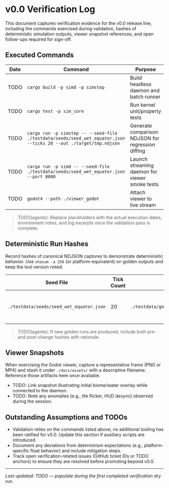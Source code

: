 # v0.0 Verification Log

This document captures verification evidence for the v0.0 release line, including the commands exercised during validation, hashes of deterministic simulation outputs, viewer snapshot references, and open follow-ups required for sign-off.

## Executed Commands

| Date | Command | Purpose | Notes |
| --- | --- | --- | --- |
| TODO | `cargo build -p simd -p simstep` | Build headless daemon and batch runner | Record the toolchain revision when executed. |
| TODO | `cargo test -p sim_core` | Run kernel unit/property tests | Capture stdout excerpt if failures are triaged. |
| TODO | `cargo run -p simstep -- --seed-file ./testdata/seeds/seed_wet_equator.json --ticks 20 --out ./target/tmp.ndjson` | Generate comparison NDJSON for regression diffing | Ensure diff against `./testdata/golden/seed_wet_equator.ndjson` is attached. |
| TODO | `cargo run -p simd -- --seed-file ./testdata/seeds/seed_wet_equator.json --port 8080` | Launch streaming daemon for viewer smoke tests | Document the platform and any feature flags. |
| TODO | `godot4 --path ./viewer_godot` | Attach viewer to live stream | Include screenshot reference under [Viewer Snapshots](#viewer-snapshots). |

> TODO(agents): Replace placeholders with the actual execution dates, environment notes, and log excerpts once the validation pass is complete.

## Deterministic Run Hashes

Record hashes of canonical NDJSON captures to demonstrate deterministic behavior. Use `shasum -a 256` (or platform-equivalent) on golden outputs and keep the tool version noted.

| Seed File | Tick Count | Artifact Path | SHA-256 | Notes |
| --- | --- | --- | --- | --- |
| `./testdata/seeds/seed_wet_equator.json` | 20 | `./testdata/golden/seed_wet_equator.ndjson` | TODO | Replace once recomputed after kernel changes. |

> TODO(agents): If new golden runs are produced, include both pre- and post-change hashes with rationale.

## Viewer Snapshots

When exercising the Godot viewer, capture a representative frame (PNG or MP4) and stash it under `./docs/assets/` with a descriptive filename. Reference those artifacts here once available.

* TODO: Link snapshot illustrating initial biome/water overlay while connected to the daemon.
* TODO: Note any anomalies (e.g., tile flicker, HUD desync) observed during the session.

## Outstanding Assumptions and TODOs

* Validation relies on the commands listed above; no additional tooling has been ratified for v0.0. Update this section if auxiliary scripts are introduced.
* Document any deviations from determinism expectations (e.g., platform-specific float behavior) and include mitigation steps.
* Track open verification-related issues (GitHub ticket IDs or TODO anchors) to ensure they are resolved before promoting beyond v0.0.

---

_Last updated: TODO — populate during the first completed verification dry run._

